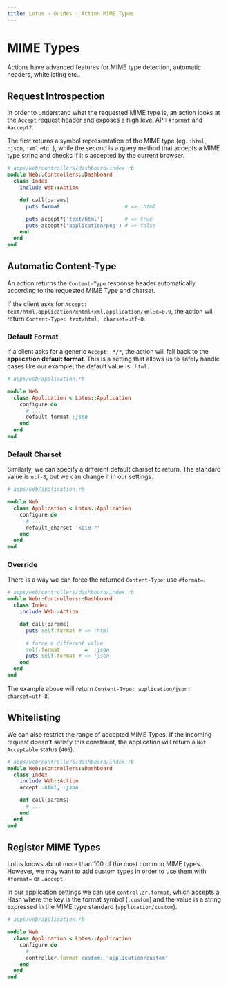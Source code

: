 ```yaml
---
title: Lotus - Guides - Action MIME Types
---
```


# MIME Types

Actions have advanced features for MIME type detection, automatic headers, whitelisting etc..

## Request Introspection

In order to understand what the requested MIME type is, an action looks at the `Accept` request header and exposes a high level API: `#format` and `#accept?`.

The first returns a symbol representation of the MIME type (eg. `:html`, `:json`, `:xml` etc..), while the second is a query method that accepts a MIME type string and checks if it's accepted by the current browser.

```ruby
# apps/web/controllers/dashboard/index.rb
module Web::Controllers::Dashboard
  class Index
    include Web::Action

    def call(params)
      puts format                     # => :html

      puts accept?('text/html')       # => true
      puts accept?('application/png') # => false
    end
  end
end
```

## Automatic Content-Type

An action returns the `Content-Type` response header automatically according to the requested MIME Type and charset.

If the client asks for `Accept: text/html,application/xhtml+xml,application/xml;q=0.9`, the action will return `Content-Type: text/html; charset=utf-8`.

### Default Format

If a client asks for a generic `Accept: */*`, the action will fall back to the **application default format**.
This is a setting that allows us to safely handle cases like our example; the default value is `:html`.

```ruby
# apps/web/application.rb

module Web
  class Application < Lotus::Application
    configure do
      # ...
      default_format :json
    end
  end
end
```

### Default Charset

Similarly, we can specify a different default charset to return.
The standard value is `utf-8`, but we can change it in our settings.

```ruby
# apps/web/application.rb

module Web
  class Application < Lotus::Application
    configure do
      # ...
      default_charset 'koi8-r'
    end
  end
end
```

### Override

There is a way we can force the returned `Content-Type`: use `#format=`.

```ruby
# apps/web/controllers/dashboard/index.rb
module Web::Controllers::Dashboard
  class Index
    include Web::Action

    def call(params)
      puts self.format # => :html

      # force a different value
      self.format        =  :json
      puts self.format # => :json
    end
  end
end
```

The example above will return `Content-Type: application/json; charset=utf-8`.

## Whitelisting

We can also restrict the range of accepted MIME Types.
If the incoming request doesn't satisfy this constraint, the application will return a `Not Acceptable` status (`406`).

```ruby
# apps/web/controllers/dashboard/index.rb
module Web::Controllers::Dashboard
  class Index
    include Web::Action
    accept :html, :json

    def call(params)
      # ...
    end
  end
end
```

## Register MIME Types

Lotus knows about more than 100 of the most common MIME types.
However, we may want to add custom types in order to use them with `#format=` or `.accept`.

In our application settings we can use `controller.format`, which accepts a Hash where the key is the format symbol (`:custom`) and the value is a string expressed in the MIME type standard (`application/custom`).

```ruby
# apps/web/application.rb

module Web
  class Application < Lotus::Application
    configure do
      # ...
      controller.format custom: 'application/custom'
    end
  end
end
```
